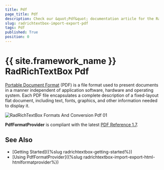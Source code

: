 ```yaml
---
title: Pdf
page_title: Pdf
description: Check our &quot;Pdf&quot; documentation article for the RadRichTextBox {{ site.framework_name }} control.
slug: radrichtextbox-import-export-pdf
tags: Pdf
published: True
position: 0
---
```


# {{ site.framework_name }} RadRichTextBox Pdf

[Portable Document Format](http://en.wikipedia.org/wiki/Portable_Document_Format) (PDF) is a file format used to present documents in a manner independent of application software, hardware and operating system. Each PDF file encapsulates a complete description of a fixed-layout flat document, including text, fonts, graphics, and other information needed to display it.

      
![RadRichTextBox Formats And Conversion Pdf 01](images/RadRichTextBox_Formats_And_Conversion_Pdf_01.png)

__PdfFormatProvider__ is compliant with the latest [PDF Reference 1.7](http://www.adobe.com/content/dam/Adobe/en/devnet/acrobat/pdfs/pdf_reference_1-7.pdf).

## See Also

 * [Getting Started]({%slug radrichtextbox-getting-started%})
 * [Using PdfFormatProvider]({%slug radrichtextbox-import-export-html-htmlformatprovider%})